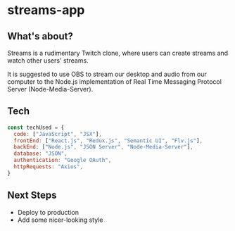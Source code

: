 # streams-app

## What's about?

Streams is a rudimentary Twitch clone, where users can create streams and watch other users' streams.

It is suggested to use OBS to stream our desktop and audio from our computer to the Node.js implementation of Real Time Messaging Protocol Server (Node-Media-Server).

## Tech

```js
const techUsed = {
  code: ["JavaScript", "JSX"],
  frontEnd: ["React.js", "Redux.js", "Semantic UI", "Flv.js"],
  backEnd: ["Node.js", "JSON Server", "Node-Media-Server"],
  database: "JSON",
  authentication: "Google OAuth",
  httpRequests: "Axios",
}
```
## Next Steps
- Deploy to production
- Add some nicer-looking style
